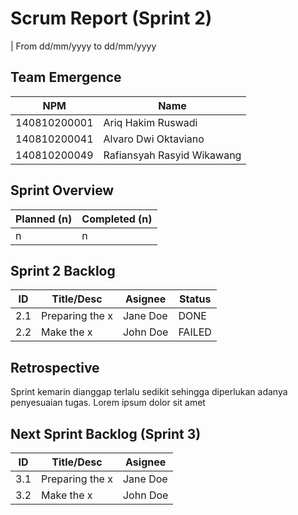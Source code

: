 # Scrum Report (Sprint 2)

| From dd/mm/yyyy to dd/mm/yyyy

## Team Emergence

| NPM          | Name                       |
| ------------ | -------------------------- |
| 140810200001 | Ariq Hakim Ruswadi         |
| 140810200041 | Alvaro Dwi Oktaviano       |
| 140810200049 | Rafiansyah Rasyid Wikawang |

## Sprint Overview

| Planned (n) | Completed (n) |
| ----------- | ------------- |
| n           | n             |

## Sprint 2 Backlog

| ID  | Title/Desc      | Asignee  | Status |
| --- | --------------- | -------- | ------ |
| 2.1 | Preparing the x | Jane Doe | DONE   |
| 2.2 | Make the x      | John Doe | FAILED |

## Retrospective

Sprint kemarin dianggap terlalu sedikit sehingga diperlukan adanya penyesuaian tugas. Lorem ipsum dolor sit amet

## Next Sprint Backlog (Sprint 3)

| ID  | Title/Desc      | Asignee  |
| --- | --------------- | -------- |
| 3.1 | Preparing the x | Jane Doe |
| 3.2 | Make the x      | John Doe |
